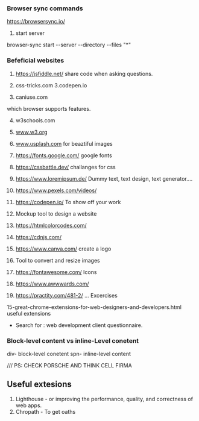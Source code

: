 ### Browser sync commands
https://browsersync.io/
1. start server   

browser-sync start --server --directory --files "*"

### Befeficial websites
1. https://jsfiddle.net/ share code when asking questions.

2. css-tricks.com
3.codepen.io

3. caniuse.com 

which browser supports features.

4. w3schools.com

5. www.w3.org

6. www.usplash.com     for beaztiful images

7. https://fonts.google.com/   google fonts

8. https://cssbattle.dev/    challanges for css 

9. https://www.loremipsum.de/ Dummy text, text design, text generator....

10. https://www.pexels.com/videos/ 

11. https://codepen.io/   To show off your work 

12. Mockup tool to design a website 

13. https://htmlcolorcodes.com/

14. https://cdnjs.com/
15. https://www.canva.com/  create a logo
16. Tool to convert and resize images

17. https://fontawesome.com/  Icons

18. https://www.awwwards.com/

19. https://practity.com/481-2/  ... Excercises


15-great-chrome-extensions-for-web-designers-and-developers.html  useful extensions 

- Search for : web development client questionnaire.
### Block-level content vs inline-Level conetent 

div-  block-level conetent
spn- inline-level content


/// PS: CHECK PORSCHE AND THINK CELL FIRMA

## Useful extesions 

1. Lighthouse - or improving the performance, quality, and correctness of web apps. 
2. Chropath - To get oaths 